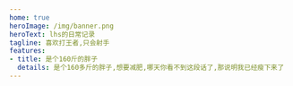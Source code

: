 ```yaml
---
home: true
heroImage: /img/banner.png
heroText: lhs的日常记录
tagline: 喜欢打王者,只会射手
features:
- title: 是个160斤的胖子
  details: 是个160多斤的胖子,想要减肥,哪天你看不到这段话了,那说明我已经瘦下来了
---
```


